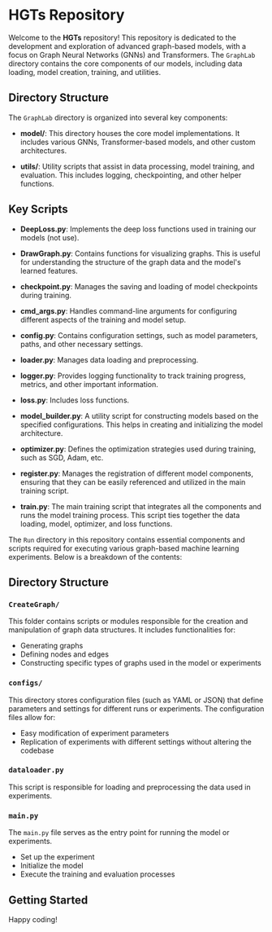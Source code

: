 # HGTs Repository

Welcome to the **HGTs** repository! This repository is dedicated to the development and exploration of advanced graph-based models, with a focus on Graph Neural Networks (GNNs) and Transformers. The `GraphLab` directory contains the core components of our models, including data loading, model creation, training, and utilities.

## Directory Structure

The `GraphLab` directory is organized into several key components:


- **model/**: This directory houses the core model implementations. It includes various GNNs, Transformer-based models, and other custom architectures.

- **utils/**: Utility scripts that assist in data processing, model training, and evaluation. This includes logging, checkpointing, and other helper functions.

## Key Scripts

- **DeepLoss.py**: Implements the deep loss functions used in training our models (not use).

- **DrawGraph.py**: Contains functions for visualizing graphs. This is useful for understanding the structure of the graph data and the model's learned features.

- **checkpoint.py**: Manages the saving and loading of model checkpoints during training. 

- **cmd_args.py**: Handles command-line arguments for configuring different aspects of the training and model setup. 

- **config.py**: Contains configuration settings, such as model parameters, paths, and other necessary settings.

- **loader.py**: Manages data loading and preprocessing.

- **logger.py**: Provides logging functionality to track training progress, metrics, and other important information.

- **loss.py**: Includes loss functions.

- **model_builder.py**: A utility script for constructing models based on the specified configurations. This helps in creating and initializing the model architecture.

- **optimizer.py**: Defines the optimization strategies used during training, such as SGD, Adam, etc.

- **register.py**: Manages the registration of different model components, ensuring that they can be easily referenced and utilized in the main training script.

- **train.py**: The main training script that integrates all the components and runs the model training process. This script ties together the data loading, model, optimizer, and loss functions.

The `Run` directory in this repository contains essential components and scripts required for executing various graph-based machine learning experiments. Below is a breakdown of the contents:

## Directory Structure

### `CreateGraph/`
This folder contains scripts or modules responsible for the creation and manipulation of graph data structures. It includes functionalities for:
- Generating graphs
- Defining nodes and edges
- Constructing specific types of graphs used in the model or experiments

### `configs/`
This directory stores configuration files (such as YAML or JSON) that define parameters and settings for different runs or experiments. The configuration files allow for:
- Easy modification of experiment parameters
- Replication of experiments with different settings without altering the codebase

### `dataloader.py`
This script is responsible for loading and preprocessing the data used in experiments. 


### `main.py`
The `main.py` file serves as the entry point for running the model or experiments. 
- Set up the experiment
- Initialize the model
- Execute the training and evaluation processes

## Getting Started

Happy coding!
